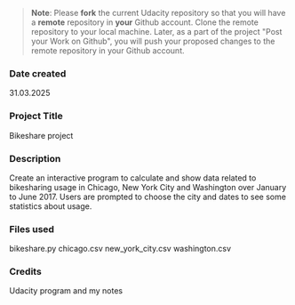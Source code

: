 >**Note**: Please **fork** the current Udacity repository so that you will have a **remote** repository in **your** Github account. Clone the remote repository to your local machine. Later, as a part of the project "Post your Work on Github", you will push your proposed changes to the remote repository in your Github account.

### Date created
31.03.2025

### Project Title
Bikeshare project

### Description
Create an interactive program to calculate and show data related to bikesharing usage in Chicago, New York City and Washington over January to June 2017. Users are prompted to choose the city and dates to see some statistics about usage.

### Files used
bikeshare.py
chicago.csv
new_york_city.csv
washington.csv

### Credits
Udacity program and my notes

